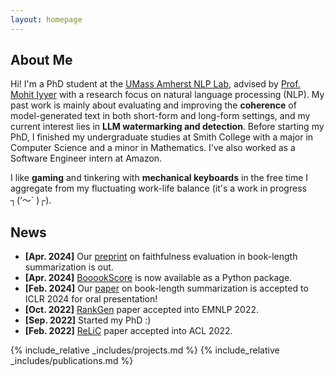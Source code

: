 ```yaml
---
layout: homepage
---
```


## About Me

Hi! I'm a PhD student at the <a href='https://nlp.cs.umass.edu/'>UMass Amherst NLP Lab</a>, advised by <a href='https://people.cs.umass.edu/~miyyer/'>Prof. Mohit Iyyer</a> with a research focus on natural language processing (NLP). My past work is mainly about evaluating and improving the **coherence** of model-generated text in both short-form and long-form settings, and my current interest lies in **LLM watermarking and detection**. Before starting my PhD, I finished my undergraduate studies at Smith College with a major in Computer Science and a minor in Mathematics. I've also worked as a Software Engineer intern at Amazon.

I like **gaming** and tinkering with **mechanical keyboards** in the free time I aggregate from my fluctuating work-life balance (it's a work in progress ┐(‘～` )┌).

## News

- **[Apr. 2024]** Our [preprint](https://arxiv.org/pdf/2404.01261.pdf) on faithfulness evaluation in book-length summarization is out.
- **[Apr. 2024]** [BooookScore](https://github.com/lilakk/BooookScore) is now available as a Python package.
- **[Feb. 2024]** Our [paper](https://arxiv.org/pdf/2310.00785.pdf) on book-length summarization is accepted to ICLR 2024 for oral presentation!
- **[Oct. 2022]** [RankGen](https://arxiv.org/pdf/2205.09726.pdf) paper accepted into EMNLP 2022.
- **[Sep. 2022]** Started my PhD :)
- **[Feb. 2022]** [ReLiC](https://arxiv.org/pdf/2203.10053.pdf) paper accepted into ACL 2022.

{% include_relative _includes/projects.md %}
{% include_relative _includes/publications.md %}

<!-- {% include_relative _includes/services.md %} -->
